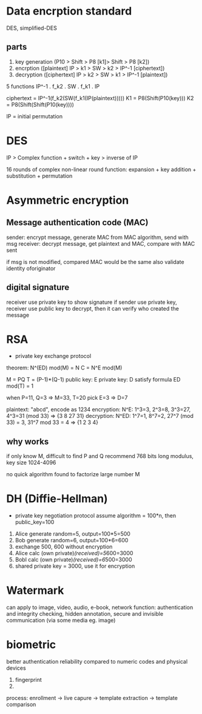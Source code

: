 # Data encrption standard
DES, simplified-DES

## parts
1. key generation (P10 > Shift > P8 [k1]> Shift > P8 [k2])
2. encrption ([plaintext] IP > k1 > SW > k2 > IP^-1 [ciphertext])
3. decryption ([ciphertext] IP > k2 > SW > k1 > IP^-1 [plaintext])

5 functions
IP^-1 . f_k2 . SW . f_k1 . IP

ciphertext = IP^-1(f_k2(SW(f_k1(IP(plaintext)))))
K1 = P8(Shift(P10(key)))
K2 = P8(Shift(Shift(P10(key))))

IP = initial permutation

# DES
IP > Complex function + switch + key > inverse of IP

16 rounds of complex non-linear round function: 
  expansion + key addition + substitution + permutation


# Asymmetric encryption
## Message authentication code (MAC)
sender: encrypt message, generate MAC from MAC algorithm, send with msg
receiver: decrypt message, get plaintext and MAC, compare with MAC sent

if msg is not modified, compared MAC would be the same
also validate identity oforiginator

## digital signature
receiver use private key to show signature
if sender use private key, receiver use public key to decrypt,
  then it can verify who created the message


# RSA
- private key exchange protocol
  
theorem: N^(ED) mod(M) = N
C = N^E mod(M)

M = PQ
T = (P-1)*(Q-1)
public key: E
private key: D
satisfy formula ED mod(T) = 1

when P=11, Q=3 => M=33, T=20
pick E=3 => D=7

plaintext: "abcd", encode as 1234
encryption: N^E: 1^3=3, 2^3=8, 3^3=27, 4^3=31 (mod 33) => {3 8 27 31}
decryption: N^ED: 1^7=1, 8^7=2, 27^7 (mod 33) = 3, 31^7 mod 33 = 4 => {1 2 3 4}

## why works
if only know M, difficult to find P and Q
recommend 768 bits long modulus, key size 1024-4096 

no quick algorithm found to factorize large number M


# DH (Diffie-Hellman)
- private key negotiation protocol
assume algorithm = 100*n, then public_key=100

1. Alice generate random=5, output=100*5=500
2. Bob generate random=6, output=100*6=600
3. exchange 500, 600 without encryption
4. Alice calc (own private)*(received)=5*600=3000
5. Bobl calc (own private)*(received)=6*500=3000
6. shared private key = 3000, use it for encryption


# Watermark
can apply to image, video, audio, e-book, network
function:
authentication and integrity checking, hidden annotation, 
secure and invisible communication (via some media eg. image)

# biometric
better authentication reliability compared to numeric codes and physical devices
1. fingerprint
2. 

process: enrollment -> live capure -> template extraction -> template comparison













